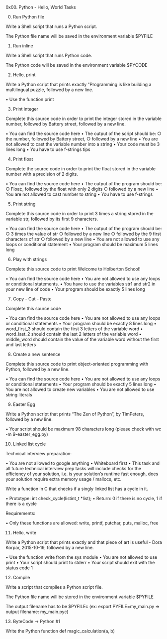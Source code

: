0x00. Python - Hello, World Tasks

0. Run Python file

Write a Shell script that runs a Python script.

The Python file name will be saved in the environment variable $PYFILE

1. Run inline

Write a Shell script that runs Python code.

The Python code will be saved in the environment variable $PYCODE

2. Hello, print

Write a Python script that prints exactly "Programming is like building a multilingual puzzle, followed by a new line.

   • Use the function print

3. Print integer

Complete this source code in order to print the integer stored in the variable number, followed by Battery street, followed by a new line.

   • You can find the source code here
   • The output of the script should be:
	○ the number, followed by Battery street,
	○ followed by a new line
   • You are not allowed to cast the variable number into a string
   • Your code must be 3 lines long
   • You have to use f-strings tips

4. Print float

Complete the source code in order to print the float stored in the variable number with a precision of 2 digits.

   • You can find the source code here
   • The output of the program should be:
	○ Float:, followed by the float with only 2 digits
	○ followed by a new line
   • You are not allowed to cast number to string
   • You have to use f-strings

5. Print string

Complete this source code in order to print 3 times a string stored in the variable str, followed by its first 9 characters.

   • You can find the source code here
   • The output of the program should be:
	○ 3 times the value of str
	○ followed by a new line
	○ followed by the 9 first characters of str
	○ followed by a new line
   • You are not allowed to use any loops or conditional statement
   • Your program should be maximum 5 lines long

6. Play with strings

Complete this source code to print Welcome to Holberton School!

   • You can find the source code here
   • You are not allowed to use any loops or conditional statements.
   • You have to use the variables str1 and str2 in your new line of code
   • Your program should be exactly 5 lines long

7. Copy - Cut - Paste

Complete this source code

   • You can find the source code here
   • You are not allowed to use any loops or conditional statements
   • Your program should be exactly 8 lines long
   • word_first_3 should contain the first 3 letters of the variable word
   • word_last_2 should contain the last 2 letters of the variable word
   • middle_word should contain the value of the variable word without the first and last letters

8. Create a new sentence

Complete this source code to print object-oriented programming with Python, followed by a new line.

   • You can find the source code here
   • You are not allowed to use any loops or conditional statements
   • Your program should be exactly 5 lines long
   • You are not allowed to create new variables
   • You are not allowed to use string literals

9. Easter Egg

Write a Python script that prints “The Zen of Python”, by TimPeters, followed by a new line.

   • Your script should be maximum 98 characters long (please check with wc -m 9-easter_egg.py)

10. Linked list cycle

Technical interview preparation:

   • You are not allowed to google anything
   • Whiteboard first
   • This task and all future technical interview prep tasks will include checks for the efficiency of your solution, i.e. is your solution’s runtime fast enough, does your solution require extra memory usage / mallocs, etc.

Write a function in C that checks if a singly linked list has a cycle in it.

   • Prototype: int check_cycle(listint_t *list);
   • Return: 0 if there is no cycle, 1 if there is a cycle

Requirements:

   • Only these functions are allowed: write, printf, putchar, puts, malloc, free

11. Hello, write

Write a Python script that prints exactly and that piece of art is useful - Dora Korpar, 2015-10-19, followed by a new line.

   • Use the function write from the sys module
   • You are not allowed to use print
   • Your script should print to stderr
   • Your script should exit with the status code 1

12. Compile

Write a script that compiles a Python script file.

The Python file name will be stored in the environment variable $PYFILE

The output filename has to be $PYFILEc (ex: export PYFILE=my_main.py => output filename: my_main.pyc)

13. ByteCode -> Python #1

Write the Python function def magic_calculation(a, b)
